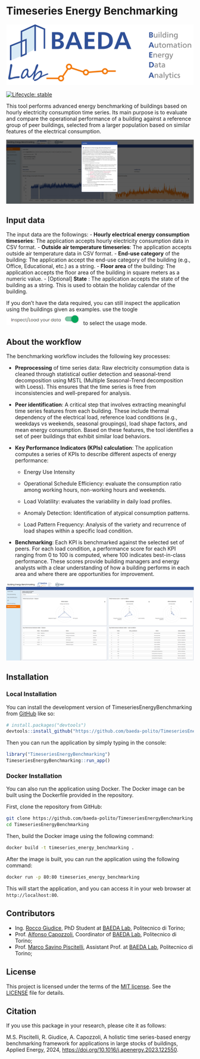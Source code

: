
<!-- README.md is generated from README.Rmd. Please edit that file -->

# Timeseries Energy Benchmarking

![](inst/app/www/logo.png)

<!-- badges: start -->

[![Lifecycle:
stable](https://img.shields.io/badge/lifecycle-stable-green.svg)](https://lifecycle.r-lib.org/articles/stages.html#experimental)
<!-- badges: end -->

This tool performs advanced energy benchmarking of buildings based on
hourly electricity consumption time series. Its main purpose is to
evaluate and compare the operational performance of a building against a
reference group of peer buildings, selected from a larger population
based on similar features of the electrical consumption.

![](inst/app/www/screenshot_app.png)

## Input data

The input data are the followings: - **Hourly electrical energy
consumption timeseries**: The application accepts hourly electricity
consumption data in CSV format. - **Outside air temperature
timeseries**: The application accepts outside air temperature data in
CSV format. - **End-use category** of the building: The application
accept the end-use category of the building (e.g., Office, Educational,
etc.) as a string. - **Floor area** of the building: The application
accepts the floor area of the building in square meters as a numeric
value. - \[Optional\] **State** : The application accepts the state of
the building as a string. This is used to obtain the holiday calendar of
the building.

If you don’t have the data required, you can still inspect the
application using the buildings given as examples. use the toogle
![](inst/app/www/toogle.png) to select the usage mode.

## About the workflow

The benchmarking workflow includes the following key processes:

- **Preprocessing** of time series data: Raw electricity consumption
  data is cleaned through statistical outlier detection and
  seasonal-trend decomposition using MSTL (Multiple Seasonal-Trend
  decomposition with Loess). This ensures that the time series is free
  from inconsistencies and well-prepared for analysis.

- **Peer identification**: A critical step that involves extracting
  meaningful time series features from each building. These include
  thermal dependency of the electrical load, reference load conditions
  (e.g., weekdays vs weekends, seasonal groupings), load shape factors,
  and mean energy consumption. Based on these features, the tool
  identifies a set of peer buildings that exhibit similar load
  behaviors.

- **Key Performance Indicators (KPIs) calculation**: The application
  computes a series of KPIs to describe different aspects of energy
  performance:

  - Energy Use Intensity

  - Operational Schedule Efficiency: evaluate the consumption ratio
    among working hours, non-working hours and weekends.

  - Load Volatility: evaluates the variability in daily load profiles.

  - Anomaly Detection: Identification of atypical consumption patterns.

  - Load Pattern Frequency: Analysis of the variety and recurrence of
    load shapes within a specific load condition.

- **Benchmarking**: Each KPI is benchmarked against the selected set of
  peers. For each load condition, a performance score for each KPI
  ranging from 0 to 100 is computed, where 100 indicates best-in-class
  performance. These scores provide building managers and energy
  analysts with a clear understanding of how a building performs in each
  area and where there are opportunities for improvement.

![](inst/app/www/summary.png)

## Installation

### Local Installation

You can install the development version of TimeseriesEnergyBenchmarking
from [GitHub](https://github.com/) like so:

``` r
# install.packages("devtools")
devtools::install_github("https://github.com/baeda-polito/TimeseriesEnergyBenchmarking")
```

Then you can run the application by simply typing in the console:

``` r
library("TimeseriesEnergyBenchmarking")
TimeseriesEnergyBenchmarking::run_app()
```

### Docker Installation

You can also run the application using Docker. The Docker image can be
built using the Dockerfile provided in the repository.

First, clone the repository from GitHub:

``` bash
git clone https://github.com/baeda-polito/TimeseriesEnergyBenchmarking
cd TimeseriesEnergyBenchmarking
```

Then, build the Docker image using the following command:

``` bash
docker build -t timeseries_energy_benchmarking .
```

After the image is built, you can run the application using the
following command:

``` bash
docker run -p 80:80 timeseries_energy_benchmarking
```

This will start the application, and you can access it in your web
browser at `http://localhost:80`.

## Contributors

- Ing. [Rocco Giudice](mailto:rocco.giudice@polito.it), PhD Student at
  [BAEDA Lab](http://www.baeda.polito.it/), Politecnico di Torino;
- Prof. [Alfonso Capozzoli](mailto:alfonso.capozzoli@polito.it),
  Coordinator of [BAEDA Lab](http://www.baeda.polito.it/), Politecnico
  di Torino;
- Prof. [Marco Savino Piscitelli](mailto:marco.piscitelli@polito.it),
  Assistant Prof. at [BAEDA Lab](http://www.baeda.polito.it/),
  Politecnico di Torino;

## License

This project is licensed under the terms of the [MIT
license](https://opensource.org/licenses/MIT). See the
[LICENSE](LICENSE) file for details.

## Citation

If you use this package in your research, please cite it as follows:

M.S. Piscitelli, R. Giudice, A. Capozzoli, A holistic time series-based
energy benchmarking framework for applications in large stocks of
buildings, Applied Energy, 2024,
<https://doi.org/10.1016/j.apenergy.2023.122550>.

<!-- You'll still need to render `README.Rmd` regularly, to keep `README.md` up-to-date. `devtools::build_readme()` is handy for this. -->
